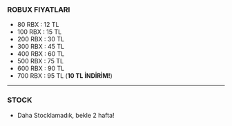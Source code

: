 ### ROBUX FIYATLARI
- 80 RBX  : 12 TL
- 100 RBX : 15 TL
- 200 RBX : 30 TL
- 300 RBX : 45 TL
- 400 RBX : 60 TL
- 500 RBX : 75 TL
- 600 RBX : 90 TL
- 700 RBX : 95 TL (**10 TL İNDİRİM!**)
-----------------------------
### STOCK
- Daha Stocklamadık, bekle 2 hafta!
